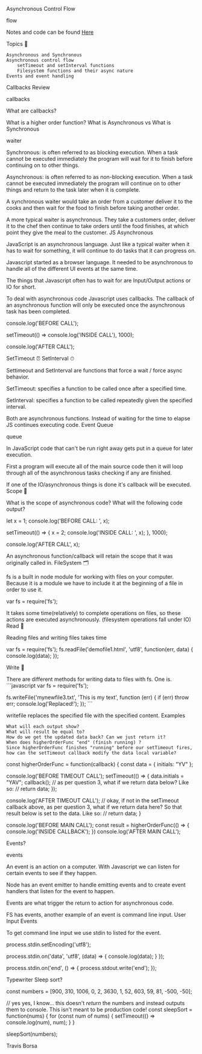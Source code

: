 Asynchronous Control Flow

flow

Notes and code can be found [Here](https://mandrillapp.com/track/click/30244704/github.com?p=eyJzIjoiYzZ5WS15R3RXLWhuekxsUkFrNHdmRHl0WHJjIiwidiI6MSwicCI6IntcInVcIjozMDI0NDcwNCxcInZcIjoxLFwidXJsXCI6XCJodHRwczpcXFwvXFxcL2dpdGh1Yi5jb21cXFwvdGJvcnNhXFxcL2xlY3R1cmVzXFxcL3RyZWVcXFwvbWFzdGVyXFxcL3dlZWsyXFxcL2RheTJcIixcImlkXCI6XCI5YWRkOTNhNmE0MDk0ZWU5YWM1ZWFkNDNhYjFjNzYwYlwiLFwidXJsX2lkc1wiOltcIjg5YmJjNTljMWQxOTUxYzI0NjUzYWIyNDE1YjRiZmE1NjM5ZjdlODJcIl19In0)

Topics 📢

    Asynchronous and Synchronous
    Asynchronous control flow
        setTimeout and setInterval functions
        Filesystem functions and their async nature
    Events and event handling

Callbacks Review

callbacks

What are callbacks?

What is a higher order function?
What is Asynchronous vs What is Synchronous

waiter

Synchronous: is often referred to as blocking execution. When a task cannot be executed immediately the program will wait for it to finish before continuing on to other things.

Asynchronous: is often referred to as non-blocking execution. When a task cannot be executed immediately the program will continue on to other things and return to the task later when it is complete.

A synchronous waiter would take an order from a customer deliver it to the cooks and then wait for the food to finish before taking another order.

A more typical waiter is asynchronous. They take a customers order, deliver it to the chef then continue to take orders until the food finishes, at which point they give the meal to the customer.
JS Asynchronous

JavaScript is an asynchronous language. Just like a typical waiter when it has to wait for something, it will continue to do tasks that it can progress on.

Javascript started as a browser language. It needed to be asynchronous to handle all of the different UI events at the same time.

The things that Javascript often has to wait for are Input/Output actions or IO for short.

To deal with asynchronous code Javascript uses callbacks. The callback of an asynchronous function will only be executed once the asynchronous task has been completed.

console.log('BEFORE CALL');

setTimeout(() => console.log('INSIDE CALL'), 1000);

console.log('AFTER CALL');

SetTimeout ⏰ SetInterval ⏱

Settimeout and SetInterval are functions that force a wait / force async behavior.

SetTimeout: specifies a function to be called once after a specified time.

SetInterval: specifies a function to be called repeatedly given the specified interval.

Both are asynchronous functions. Instead of waiting for the time to elapse JS continues executing code.
Event Queue

queue

In JavaScript code that can't be run right away gets put in a queue for later execution.

First a program will execute all of the main source code then it will loop through all of the asynchronous tasks checking if any are finished.

If one of the IO/asynchronous things is done it's callback will be executed.
Scope 🔭

What is the scope of asynchronous code? What will the following code output?

let x = 1;
console.log('BEFORE CALL: ', x);

setTimeout(() => {
 x = 2;
 console.log('INSIDE CALL: ', x);
}, 1000);

console.log('AFTER CALL', x);

An asynchronous function/callback will retain the scope that it was originally called in.
FileSystem 🗂

fs is a built in node module for working with files on your computer. Because it is a module we have to include it at the beginning of a file in order to use it.

var fs = require('fs');

It takes some time(relatively) to complete operations on files, so these actions are executed asynchronously. (filesystem operations fall under IO)
Read 📖

Reading files and writing files takes time

var fs = require('fs');
fs.readFile('demofile1.html', 'utf8', function(err, data) {
 console.log(data);
});

Write 📝

There are different methods for writing data to files with fs. One is. ```javascript var fs = require('fs');

fs.writeFile('mynewfile3.txt', 'This is my text', function (err) { if (err) throw err; console.log('Replaced!'); }); ```

writefile replaces the specified file with the specified content.
Examples

    What will each output show?
    What will result be equal to?
    How do we get the updated data back? Can we just return it?
    When does higherOrderFunc "end" (finish running) ?
    Since higherOrderFunc finishes "running" before our setTimeout fires, how can the setTimeout callback modify the data local variable?

const higherOrderFunc = function(callback) {
 const data = { initials: "YV" };

 console.log('BEFORE TIMEOUT CALL');
 setTimeout(() => {
   data.initials = "YAV";
   callback();
   // as per question 3, what if we return data below? Like so:
   // return data;
 });

 console.log('AFTER TIMEOUT CALL');
 // okay, if not in the setTimeout callback above, as per question 3, what if we return data here? So that result below is set to the data. Like so:
 // return data;
}

console.log('BEFORE MAIN CALL');
const result = higherOrderFunc(() => {
 console.log('INSIDE CALLBACK');
})
console.log('AFTER MAIN CALL');  

Events?

events

An event is an action on a computer. With Javascript we can listen for certain events to see if they happen.

Node has an event emitter to handle emitting events and to create event handlers that listen for the event to happen.

Events are what trigger the return to action for asynchronous code.

FS has events, another example of an event is command line input.
User Input Events

To get command line input we use stdin to listed for the event.

process.stdin.setEncoding('utf8');

process.stdin.on('data', 'utf8', (data) => {
   console.log(data);
 }
});

process.stdin.on('end', () => {
 process.stdout.write('end');
});

Typewriter
Sleep sort?

const numbers = [900, 310, 1006, 0, 2, 3630, 1, 52, 603, 59, 81, -500, -50];

// yes yes, I know... this doesn't _return_ the numbers and instead outputs them to console. This isn't meant to be production code!
const sleepSort = function(nums) {
 for (const num of nums) {
   setTimeout(() => console.log(num), num);
 }
}

sleepSort(numbers);

Travis Borsa 